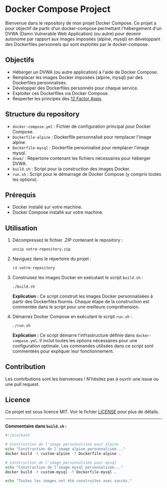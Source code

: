 # Docker Compose Project

Bienvenue dans le repository de mon projet Docker Compose. Ce projet a pour objectif de partir d'un docker-compose permettant l'hébergement d'un DVWA (Damn Vulnerable Web Application) (ou autre) pour devenir autonome par rapport aux images imposées (alpine, mysql) en développant des Dockerfiles personnels qui sont exploités par le docker-compose.

## Objectifs

- Héberger un DVWA (ou autre application) à l'aide de Docker Compose.
- Remplacer les images Docker imposées (alpine, mysql) par des Dockerfiles personnalisés.
- Développer des Dockerfiles personnels pour chaque service.
- Exploiter ces Dockerfiles via Docker Compose.
- Respecter les principes des [12 Factor Apps](https://12factor.net/).

## Structure du repository

- `docker-compose.yml` : Fichier de configuration principal pour Docker Compose.
- `Dockerfile-alpine` : Dockerfile personnalisé pour remplacer l'image alpine.
- `Dockerfile-mysql` : Dockerfile personnalisé pour remplacer l'image mysql.
- `dvwa/` : Répertoire contenant les fichiers nécessaires pour héberger DVWA.
- `build.sh` : Script pour la construction des images Docker.
- `run.sh` : Script pour le démarrage de Docker Compose (y compris toutes les options).

## Prérequis

- Docker installé sur votre machine.
- Docker Compose installé sur votre machine.

## Utilisation

1. Décompressez le fichier .ZIP contenant le repository :
    ```sh
    unzip votre-repository.zip
    ```
2. Naviguez dans le répertoire du projet :
    ```sh
    cd votre-repository
    ```
3. Construisez les images Docker en exécutant le script `build.sh` :
    ```sh
    ./build.sh
    ```
    **Explication :** Ce script construit les images Docker personnalisées à partir des Dockerfiles fournis. Chaque étape de la construction est commentée dans le script pour une meilleure compréhension.

4. Démarrez Docker Compose en exécutant le script `run.sh` :
    ```sh
    ./run.sh
    ```
    **Explication :** Ce script démarre l'infrastructure définie dans `docker-compose.yml`. Il inclut toutes les options nécessaires pour une configuration optimale. Les commandes utilisées dans ce script sont commentées pour expliquer leur fonctionnement.

## Contribution

Les contributions sont les bienvenues ! N'hésitez pas à ouvrir une issue ou une pull request.

## Licence

Ce projet est sous licence MIT. Voir le fichier [LICENSE](LICENSE) pour plus de détails.

---

**Commentaire dans `build.sh` :**
```sh
#!/bin/bash

# Construction de l'image personnalisée pour alpine
echo "Construction de l'image alpine personnalisée..."
docker build -t custom-alpine -f Dockerfile-alpine .

# Construction de l'image personnalisée pour mysql
echo "Construction de l'image mysql personnalisée..."
docker build -t custom-mysql -f Dockerfile-mysql .

echo "Toutes les images ont été construites avec succès."
